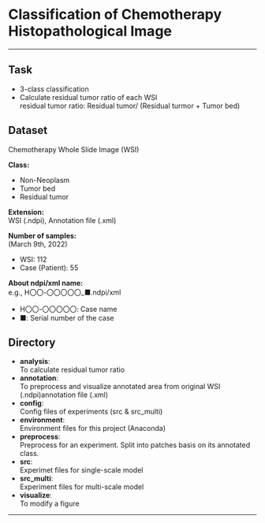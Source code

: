 # Classification of Chemotherapy Histopathological Image

---
## Task
- 3-class classification
- Calculate residual tumor ratio of each WSI \
residual tumor ratio: Residual tumor/ (Residual turmor + Tumor bed)

## Dataset
Chemotherapy Whole Slide Image (WSI)

**Class:**
- Non-Neoplasm
- Tumor bed
- Residual tumor

**Extension:** \
WSI (.ndpi), Annotation file (.xml)

**Number of samples:** \
(March 9th, 2022)
- WSI: 112
- Case (Patient): 55

**About ndpi/xml name:** \
e.g., H〇〇-〇〇〇〇〇_■.ndpi/xml
- H〇〇-〇〇〇〇〇: Case name
- ■: Serial number of the case 


## Directory
- **analysis**: \
    To calculate residual tumor ratio
- **annotation**: \
    To preprocess and visualize annotated area from original WSI (.ndpi)annotation file (.xml)
- **config**: \
    Config files of experiments (src & src_multi)
- **environment**: \
    Environment files for this project (Anaconda)
- **preprocess**: \
    Preprocess for an experiment. Split into patches basis on its annotated class. 
- **src**: \
    Experimet files for single-scale model
- **src_multi**: \
    Experiment files for multi-scale model
- **visualize**: \
    To modify a figure
---